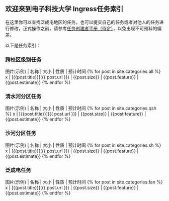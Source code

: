 ## 欢迎来到电子科技大学 Ingress任务索引

在这里你可以查找泛成电地区的任务，也可以提交自己的任务或者对他人的任务进行修改，正式操作之前，请参考[任务创建者手册（待定）](https://missions.nia.ac.cn/Creators/)，以免出现不可预料的偏差。

以下是任务索引：

### 跨校区级别任务
图片(示例) | 名称 | 大小 | 性质 | 预计时间
{% for post in site.categories.all %}
x | [{{post.title}}]({{ post.url }}) | {{post.size}} | {{post.feature}} | {{post.estimate}}
{% endfor %}
### 清水河分区任务
图片(示例) | 名称 | 大小 | 性质 | 预计时间
{% for post in site.categories.qsh %}
x | [{{post.title}}]({{ post.url }}) | {{post.size}} | {{post.feature}} | {{post.estimate}}
{% endfor %}
### 沙河分区任务
图片(示例) | 名称 | 大小 | 性质 | 预计时间
{% for post in site.categories.sh %}
x | [{{post.title}}]({{ post.url }}) | {{post.size}} | {{post.feature}} | {{post.estimate}}
{% endfor %}
### 泛成电任务
图片(示例) | 名称 | 大小 | 性质 | 预计时间
{% for post in site.categories.fan %}
x | [{{post.title}}]({{ post.url }}) | {{post.size}} | {{post.feature}} | {{post.estimate}}
{% endfor %}
